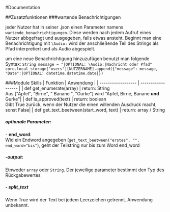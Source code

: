 
#Documentation

##Zusatzfunktionen
###wartende Benachrichtigungen

jeder Nutzer hat in seiner .json einen Parameter namens `wartende_benachrichtigungen`.
Diese werden nach jedem Aufruf eines Nutzer abbgefragt und ausgegeben, falls etwas ansteht.
Beginnt man eine Benachrichtigung mit `\Audio:` wird der anschließende Teil des Strings als Pfad interpretiert und als Audio abgespielt.

um eine neue Benachrichtigung hinzuzufügen benutzt man folgende Syntax: 
`String message = "|OPTIONAL: \Audio:|Nachricht oder Pfad"
core.local_storage["users"][NUTZERNAME].append({"message": message, "Date":|OPTIONAL: datetime.datetime.date|})`

###Module Skills
| Funktion | Anwendung |
| ------------------ | ------------------ |
| def get_enumerate(array) | return: String <br/>Aus ["Apfel", "Birne", " Banane ", "Gurke"] wird "Apfel, Birne, Banane **und** Gurke"|
| def is_approved(text)  | return: boolean <br/>Gibt True zurück, wenn der Nutzer die einen willenden Ausdruck macht, sonst False|
| def get_text_beetween(start_word, text) | return: array / String <br/> <h5>optionale Parameter:</h5>- **end_word**: <br/>Wid ein Endword angegeben (`get_text_beetween("erstes", "", end_word="bis"`), geht der Teilstring nur bis zum Word end_word<br/><h5>-output:</h5>Etnweder `array` oder `String`. Der jeweilige parameter bestimmt den Typ des Rückgabewertes<br/><h5>- split_text</h5>Wenn True wird der Text bei jedem Leerzeichen getrennt. Anwendung unbekannt.

